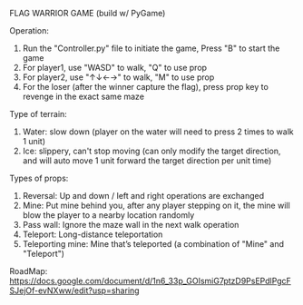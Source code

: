 FLAG WARRIOR GAME (build w/ PyGame)



Operation: 

1. Run the "Controller.py" file to initiate the game, Press "B" to start the game
2. For player1, use "WASD" to walk, "Q" to use prop
3. For player2, use "↑↓←→" to walk, "M" to use prop
4. For the loser (after the winner capture the flag), press prop key to revenge in the exact same maze



Type of terrain:

1. Water: slow down (player on the water will need to press 2 times to walk 1 unit)
2. Ice: slippery, can't stop moving (can only modify the target direction, and will auto move 1 unit forward the target direction per unit time) 

Types of props:

1. Reversal: Up and down / left and right operations are exchanged
2. Mine: Put mine behind you, after any player stepping on it, the mine will blow the player to a nearby location randomly
3. Pass wall: Ignore the maze wall in the next walk operation
4. Teleport: Long-distance teleportation
5. Teleporting mine: Mine that’s teleported (a combination of "Mine" and "Teleport")



RoadMap: https://docs.google.com/document/d/1n6_33p_GOIsmiG7ptzD9PsEPdlPgcFSJejOf-evNXww/edit?usp=sharing